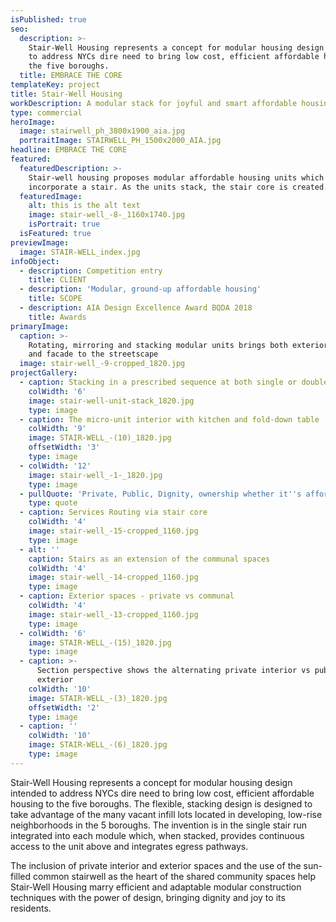 ```yaml
---
isPublished: true
seo:
  description: >-
    Stair-Well Housing represents a concept for modular housing design intended
    to address NYCs dire need to bring low cost, efficient affordable housing to
    the five boroughs.
  title: EMBRACE THE CORE
templateKey: project
title: Stair-Well Housing
workDescription: A modular stack for joyful and smart affordable housing in NYC
type: commercial
heroImage:
  image: stairwell_ph_3800x1900_aia.jpg
  portraitImage: STAIRWELL_PH_1500x2000_AIA.jpg
headline: EMBRACE THE CORE
featured:
  featuredDescription: >-
    Stair-well housing proposes modular affordable housing units which
    incorporate a stair. As the units stack, the stair core is created.
  featuredImage:
    alt: this is the alt text
    image: stair-well_-8-_1160x1740.jpg
    isPortrait: true
  isFeatured: true
previewImage:
  image: STAIR-WELL_index.jpg
infoObject:
  - description: Competition entry
    title: CLIENT
  - description: 'Modular, ground-up affordable housing'
    title: SCOPE
  - description: AIA Design Excellence Award BQDA 2018
    title: Awards
primaryImage:
  caption: >-
    Rotating, mirroring and stacking modular units brings both exterior space
    and facade to the streetscape
  image: stair-well_-9-cropped_1820.jpg
projectGallery:
  - caption: Stacking in a prescribed sequence at both single or double-wide lots
    colWidth: '6'
    image: stair-well-unit-stack_1820.jpg
    type: image
  - caption: The micro-unit interior with kitchen and fold-down table
    colWidth: '9'
    image: STAIR-WELL_-(10)_1820.jpg
    offsetWidth: '3'
    type: image
  - colWidth: '12'
    image: stair-well_-1-_1820.jpg
    type: image
  - pullQuote: 'Private, Public, Dignity, ownership whether it''s affordable or not'
    type: quote
  - caption: Services Routing via stair core
    colWidth: '4'
    image: stair-well_-15-cropped_1160.jpg
    type: image
  - alt: ''
    caption: Stairs as an extension of the communal spaces
    colWidth: '4'
    image: stair-well_-14-cropped_1160.jpg
    type: image
  - caption: Exterior spaces - private vs communal
    colWidth: '4'
    image: stair-well_-13-cropped_1160.jpg
    type: image
  - colWidth: '6'
    image: STAIR-WELL_-(15)_1820.jpg
    type: image
  - caption: >-
      Section perspective shows the alternating private interior vs public
      exterior
    colWidth: '10'
    image: STAIR-WELL_-(3)_1820.jpg
    offsetWidth: '2'
    type: image
  - caption: ''
    colWidth: '10'
    image: STAIR-WELL_-(6)_1820.jpg
    type: image
---
```

Stair-Well Housing represents a concept for modular housing
 design intended to address NYCs dire need to bring low
 cost, efficient affordable housing to the five boroughs. The
 flexible, stacking design is designed to take advantage of
 the many vacant infill lots located in developing, low-rise
 neighborhoods in the 5 boroughs. The invention is in the
 single stair run integrated into each module which, when
 stacked, provides continuous access to the unit above and
 integrates egress pathways.

The inclusion of private interior and exterior spaces
 and the use of the sun-filled common stairwell as the
 heart of the shared community spaces help Stair-Well Housing
 marry efficient and adaptable modular construction techniques
 with the power of design, bringing dignity and joy to
 its residents.

